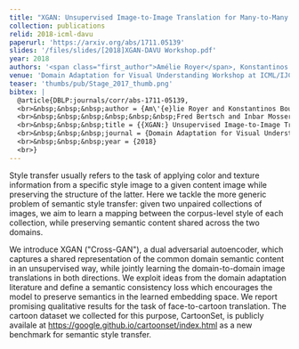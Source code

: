 ```yaml
---
title: "XGAN: Unsupervised Image-to-Image Translation for Many-to-Many Mappings"
collection: publications
relid: 2018-icml-davu
paperurl: 'https://arxiv.org/abs/1711.05139'
slides: '/files/slides/[2018]XGAN-DAVU Workshop.pdf'
year: 2018
authors: '<span class="first_author">Amélie Royer</span>, Konstantinos Bousmalis, Stephan Gouws, Fred Bertsch, Inbar Mosseri, Forrester Cole, Kevin Murphy'
venue: 'Domain Adaptation for Visual Understanding Workshop at ICML/IJCAI/EJCAI 2018'
teaser: 'thumbs/pub/Stage_2017_thumb.png'
bibtex: |
  @article{DBLP:journals/corr/abs-1711-05139,
  <br>&nbsp;&nbsp;&nbsp;author = {Am\'{e}lie Royer and Konstantinos Bousmalis and Stephan Gouws and
  <br>&nbsp;&nbsp;&nbsp;&nbsp;&nbsp;&nbsp;Fred Bertsch and Inbar Mosseri and Forrester Cole and Kevin Murphy},
  <br>&nbsp;&nbsp;&nbsp;title = {{XGAN:} Unsupervised Image-to-Image Translation for many-to-many Mappings},
  <br>&nbsp;&nbsp;&nbsp;journal = {Domain Adaptation for Visual Understanding Workshop at ICML'18},
  <br>&nbsp;&nbsp;&nbsp;year = {2018}
  <br>}
---
```


Style transfer usually refers to the task of applying color and texture information from a specific style image to a given content image while preserving the structure of the latter. Here we tackle the more generic problem of semantic style transfer: given two unpaired collections of images, we aim to learn a mapping between the corpus-level style of each collection, while preserving semantic content shared across the two domains.

We introduce XGAN ("Cross-GAN"), a dual adversarial autoencoder, which captures a shared representation of the common domain semantic content in an unsupervised way, while jointly learning the domain-to-domain image translations in both directions. We exploit ideas from the domain adaptation literature and define a semantic consistency loss which encourages the model to preserve semantics in the learned embedding space. We report promising qualitative results for the task of face-to-cartoon translation. The cartoon dataset we collected for this purpose, CartoonSet, is publicly availale at https://google.github.io/cartoonset/index.html as a new benchmark for semantic style transfer.
